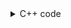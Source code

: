 <details><summary>C++ code</summary>

Runtime `35 ms` Beats `58.58%`.<br>
Memory `9.2 MB` Beats `51.81%`.

![](../../../../assets/20221223222142.png)

</details>

